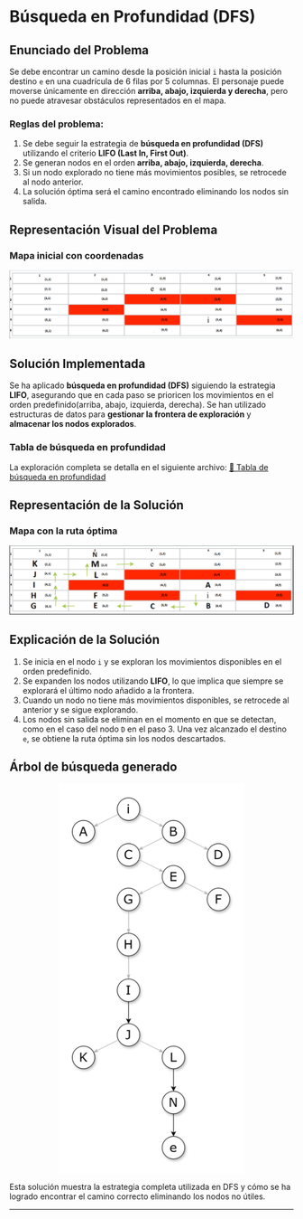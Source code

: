 # Búsqueda en Profundidad (DFS) 
## Enunciado del Problema

Se debe encontrar un camino desde la posición inicial `i` hasta la posición destino `e` en una cuadrícula de 6 filas por 5 columnas. El personaje puede moverse únicamente en dirección **arriba, abajo, izquierda y derecha**, pero no puede atravesar obstáculos representados en el mapa.&#x20;

### Reglas del problema:

1. Se debe seguir la estrategia de **búsqueda en profundidad (DFS)** utilizando el criterio **LIFO (Last In, First Out)**.
2. Se generan nodos en el orden **arriba, abajo, izquierda, derecha**.
3. Si un nodo explorado no tiene más movimientos posibles, se retrocede al nodo anterior.
4. La solución óptima será el camino encontrado eliminando los nodos sin salida.

## Representación Visual del Problema

### Mapa inicial con coordenadas
![Mapa con coordenadas](img/mapa_coordenadas.PNG)


## Solución Implementada

Se ha aplicado **búsqueda en profundidad (DFS)** siguiendo la estrategia **LIFO**, asegurando que en cada paso se prioricen los movimientos en el orden predefinido(arriba, abajo, izquierda, derecha). Se han utilizado estructuras de datos para **gestionar la frontera de exploración** y **almacenar los nodos explorados**.

### Tabla de búsqueda en profundidad

La exploración completa se detalla en el siguiente archivo:
[🔗 Tabla de búsqueda en profundidad](tabla_de_busqueda.md)

## Representación de la Solución

### Mapa con la ruta óptima
![Mapa con la ruta óptima](img/mapa_solucion.png)


## Explicación de la Solución

1. Se inicia en el nodo `i` y se exploran los movimientos disponibles en el orden predefinido.
2. Se expanden los nodos utilizando **LIFO**, lo que implica que siempre se explorará el último nodo añadido a la frontera.
3. Cuando un nodo no tiene más movimientos disponibles, se retrocede al anterior y se sigue explorando.
4. Los nodos sin salida se eliminan en el momento en que se detectan, como en el caso del nodo `D` en el paso 3. Una vez alcanzado el destino `e`, se obtiene la ruta óptima sin los nodos descartados.

## Árbol de búsqueda generado
<p style="text-align:center;">
  <img src="img/arbol.png" alt="Árbol de búsqueda" style="display:block; margin:auto;">
</p>



Esta solución muestra la estrategia completa utilizada en DFS y cómo se ha logrado encontrar el camino correcto eliminando los nodos no útiles.

---

